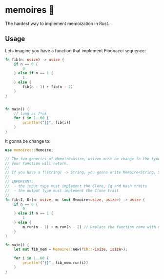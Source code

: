 # memoires 🧠

The hardest way to implement memoization in Rust...

## Usage

Lets imagine you have a function that implement Fibonacci sequence:

```rust
fn fib(n: usize) -> usize {
    if n == 0 {
        0
    } else if n == 1 {
        1
    } else {
        fib(n - 1) + fib(n - 2)
    }
}


fn main() {
    // long as f*ck
    for i in 1..60 {
        println!("{}", fib(i))
    }
}
```

It gonna be change to:

```rust
use memoires::Memoire;

// The two generics of Memoire<usize, usize> must be change to the types
// your function will return.
//
// If you have a f(String) -> String, you gonna write Memoire<String, String>.
//
// IMPORTANT: 
//  - the input type must implement the Clone, Eq and Hash traits
//  - the output type must implement the Clone trait
//
fn fib<I, O>(n: usize, m: &mut Memoire<usize, usize>) -> usize {
    if n == 0 {
        0
    } else if n == 1 {
        1
    } else {
        m.run(n - 1) + m.run(n - 2) // Replace the function name with m.run
    }
}

fn main() {
    let mut fib_mem = Memoire::new(fib::<isize, isize>);

    for i in 1..60 {
        println!("{}", fib_mem.run(i))
    }
}
```